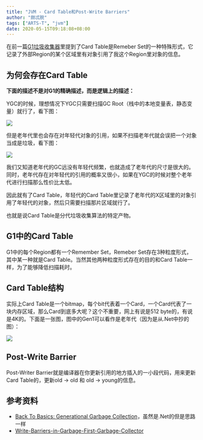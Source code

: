 ```yaml
---
title: "JVM - Card Table和Post-Write Barriers"
author: "颇忒脱"
tags: ["ARTS-T", "jvm"]
date: 2020-05-15T09:18:08+08:00
---
```


<!--more-->

在前一篇[G1垃圾收集器](../g1)里提到了Card Table是Remeber Set的一种特殊形式，它记录了外部Region的某个区域里有对象引用了我这个Region里对象的信息。

## 为何会存在Card Table

**下面的描述不是对G1的精确描述，而是逻辑上的描述：**

YGC的时候，理想情况下YGC只需要扫描GC Root（栈中的本地变量表，静态变量）就行了，看下图：

![](https://msdnshared.blob.core.windows.net/media/TNBlogsFS/BlogFileStorage/blogs_msdn/abhinaba/WindowsLiveWriter/BackToBasicsGenerationalGarbageCollectio_115F4/image_6.png)

但是老年代里也会存在对年轻代对象的引用，如果不扫描老年代就会误把一个对象当成是垃圾，看下图：

![](https://msdnshared.blob.core.windows.net/media/TNBlogsFS/BlogFileStorage/blogs_msdn/abhinaba/WindowsLiveWriter/BackToBasicsGenerationalGarbageCollectio_115F4/image_14.png)

我们又知道老年代的GC远没有年轻代频繁，也就造成了老年代的尺寸是很大的。同时，老年代存在对年轻代的引用的概率又很小，如果在YGC的时候对整个老年代进行扫描那么性价比太低。

因此就有了Card Table，年轻代的Card Table里记录了老年代的X区域里的对象引用了年轻代的对象，然后只需要扫描那片区域就行了。

也就是说Card Table是分代垃圾收集算法的特定产物。

## G1中的Card Table

G1中的每个Region都有一个Remember Set，Remeber Set存在3种粒度形式，其中某一种就是Card Table。当然其他两种粒度形式存在的目的和Card Table一样，为了能够降低扫描耗时。

## Card Table结构

实际上Card Table是一个bitmap，每个bit代表着一个Card，一个Card代表了一块内存区域，那么Card到底多大呢？这个不重要，网上有说是512 byte的，有说是4K的。下面是一张图，图中的Gen1可以看作是老年代（因为是从.Net中抄的图）：

![](https://msdnshared.blob.core.windows.net/media/TNBlogsFS/BlogFileStorage/blogs_msdn/abhinaba/WindowsLiveWriter/BackToBasicsGenerationalGarbageCollectio_115F4/image_18.png)

## Post-Write Barrier

Post-Writer Barrier就是编译器在你更新引用的地方插入的一小段代码，用来更新Card Table的，更新old -> old 和 old -> young的信息。

## 参考资料

* [Back To Basics: Generational Garbage Collection](https://docs.microsoft.com/en-us/archive/blogs/abhinaba/back-to-basics-generational-garbage-collection)，虽然是.Net的但是思路一样
* [Write-Barriers-in-Garbage-First-Garbage-Collector](https://www.jfokus.se/jfokus17/preso/Write-Barriers-in-Garbage-First-Garbage-Collector.pdf)
